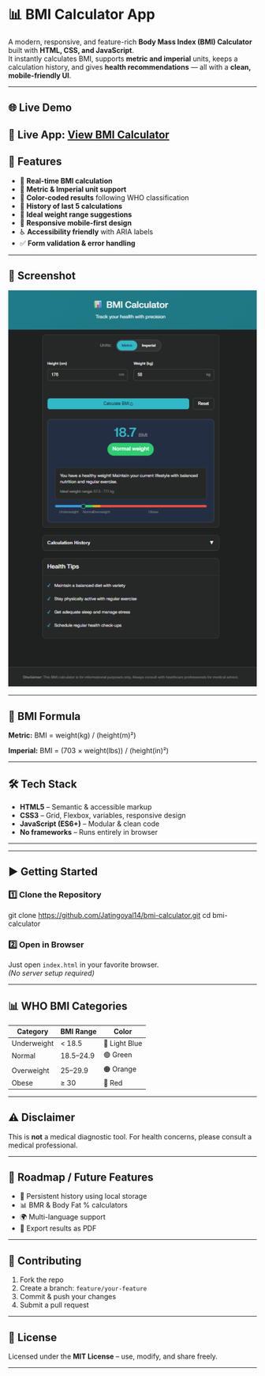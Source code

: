# 📊 BMI Calculator App

A modern, responsive, and feature-rich **Body Mass Index (BMI) Calculator** built with **HTML, CSS, and JavaScript**.  
It instantly calculates BMI, supports **metric and imperial** units, keeps a calculation history, and gives **health recommendations** — all with a **clean, mobile-friendly UI**.

---

## 🌐 Live Demo
🚀 **Live App:** [View BMI Calculator](https://jatingoyal14.github.io/BMI-Calculator/)  
---

## 🚀 Features

- 📏 **Real-time BMI calculation**
- 🔄 **Metric & Imperial unit support**
- 🎨 **Color-coded results** following WHO classification
- 📜 **History of last 5 calculations**
- 🏹 **Ideal weight range suggestions**
- 📱 **Responsive mobile-first design**
- ♿ **Accessibility friendly** with ARIA labels
- ✅ **Form validation & error handling**

---

## 📸 Screenshot

![BMI Calculator Screenshot](img.png)  

---

## 🧮 BMI Formula

**Metric:**
BMI = weight(kg) / (height(m)²)


**Imperial:**
BMI = (703 × weight(lbs)) / (height(in)²)


---

## 🛠️ Tech Stack

- **HTML5** – Semantic & accessible markup  
- **CSS3** – Grid, Flexbox, variables, responsive design  
- **JavaScript (ES6+)** – Modular & clean code  
- **No frameworks** – Runs entirely in browser

---


---

## ▶️ Getting Started

### 1️⃣ Clone the Repository
git clone https://github.com/Jatingoyal14/bmi-calculator.git
cd bmi-calculator

### 2️⃣ Open in Browser
Just open `index.html` in your favorite browser.  
*(No server setup required)*

---


## 📊 WHO BMI Categories

| Category      | BMI Range  | Color |
|---------------|------------|-------|
| Underweight   | < 18.5     | 🔵 Light Blue |
| Normal        | 18.5–24.9  | 🟢 Green |
| Overweight    | 25–29.9    | 🟠 Orange |
| Obese         | ≥ 30       | 🔴 Red |

---

## ⚠️ Disclaimer
This is **not** a medical diagnostic tool. For health concerns, please consult a medical professional.

---

## 📌 Roadmap / Future Features
- 💾 Persistent history using local storage
- 📊 BMR & Body Fat % calculators
- 🌍 Multi-language support
- 📄 Export results as PDF

---

## 🤝 Contributing
1. Fork the repo  
2. Create a branch: `feature/your-feature`  
3. Commit & push your changes  
4. Submit a pull request  

---

## 📄 License
Licensed under the **MIT License** – use, modify, and share freely.

---

